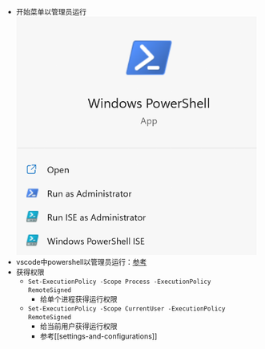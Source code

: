 - 开始菜单以管理员运行
![](administrator-start-menu.png)
- vscode中powershell以管理员运行：[参考](https://blog.csdn.net/Cloud1209/article/details/120390525#:~:text=VScode%20powershell%E5%8D%87%E7%BA%A7%E7%AE%A1%E7%90%86%E5%91%98%E6%9D%83%E9%99%90_%E4%BA%91%E4%BA%91%E7%9A%84%E4%BA%91%E7%9A%84%E5%8D%9A%E5%AE%A2-CSDN%E5%8D%9A%E5%AE%A2_powershell%20vscode%20%E7%AE%A1%E7%90%86%E5%91%98,1%E3%80%81%E7%BB%99vs%E5%BF%AB%E6%8D%B7%E6%96%B9%E5%BC%8F%E5%90%AF%E5%8A%A8%E9%80%89%E9%A1%B9%E5%8A%A0%E4%B8%8A%E7%AE%A1%E7%90%86%E5%91%98%E5%90%AF%E5%8A%A8%E5%8F%B3%E9%94%AE%E5%B1%9E%E6%80%A7-%26gt%3B%E5%85%BC%E5%AE%B9%E6%80%A7-%26gt%3B%E5%8B%BE%E9%80%89%E7%AE%A1%E7%90%86%E5%91%98%E5%90%AF%E5%8A%A82%E3%80%81%E7%AE%A1%E7%90%86%E5%91%98%E8%BA%AB%E4%BB%BD%E6%89%93%E5%BC%80powershell%E6%89%A7%E8%A1%8C%EF%BC%9Aget-ExecutionPolicy%EF%BC%8C%E8%BF%94%E5%9B%9ERestricted%E6%89%A7%E8%A1%8C%EF%BC%9Aset-ExecutionPolicy%20RemoteSigned%E8%BE%93%E5%85%A5Y3%E3%80%81%E9%87%8D%E5%90%AFvscode...%20VScode%20powershell%E5%8D%87%E7%BA%A7%E7%AE%A1%E7%90%86%E5%91%98%E6%9D%83%E9%99%90)
- 获得权限
  - `Set-ExecutionPolicy -Scope Process -ExecutionPolicy RemoteSigned`
    - 给单个进程获得运行权限
  - `Set-ExecutionPolicy -Scope CurrentUser -ExecutionPolicy RemoteSigned`
    - 给当前用户获得运行权限
    - 参考[[settings-and-configurations]]